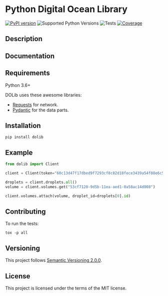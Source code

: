 # Python Digital Ocean Library

[![PyPI version](https://badge.fury.io/py/dolib.svg)](https://badge.fury.io/py/dolib)
![Supported Python Versions](https://img.shields.io/pypi/pyversions/dolib)
![Tests](https://github.com/geraxe/dolib/workflows/Tests/badge.svg)
[![Coverage](https://codecov.io/gh/geraxe/dolib/branch/master/graph/badge.svg)](https://codecov.io/gh/geraxe/dolib)

## Description


## Documentation


## Requirements

Python 3.6+

DOLib uses these awesome libraries:

* <a href="https://requests.readthedocs.io/" class="external-link" target="_blank">Requests</a> for network.
* <a href="https://pydantic-docs.helpmanual.io/" class="external-link" target="_blank">Pydantic</a> for the data parts.

## Installation

```shell
pip install dolib
```

## Example

```Python
from dolib import Client

client = Client(token="60c13d47f17dbed9f7293cf8c82d18fece3439a54f88e6c52c2df07f87bd8dd9")

droplets = client.droplets.all()
volume = client.volumes.get("53cf7120-9d5b-11ea-aed1-0a58ac14d008")

client.volumes.attach(volume, droplet_id=droplets[0].id)
```


## Contributing

To run the tests:

```shell
tox -p all
```

## Versioning

This project follows [Semantic Versioning 2.0.0](http://semver.org/spec/v2.0.0.html).

## License

This project is licensed under the terms of the MIT license.
